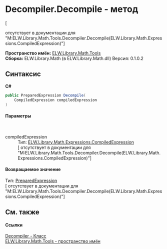 # Decompiler.Decompile - метод
 

\[<summary> отсутствует в документации для "M:ELW.Library.Math.Tools.Decompiler.Decompile(ELW.Library.Math.Expressions.CompiledExpression)"\]

**Пространство имён:**&nbsp;<a href="N_ELW_Library_Math_Tools">ELW.Library.Math.Tools</a><br />**Сборка:**&nbsp;ELW.Library.Math (в ELW.Library.Math.dll) Версия: 0.1.0.2

## Синтаксис

**C#**<br />
``` C#
public PreparedExpression Decompile(
	CompiledExpression compiledExpression
)
```


#### Параметры
&nbsp;<dl><dt>compiledExpression</dt><dd>Тип:&nbsp;<a href="T_ELW_Library_Math_Expressions_CompiledExpression">ELW.Library.Math.Expressions.CompiledExpression</a><br />\[<param name="compiledExpression"/> отсутствует в документации для "M:ELW.Library.Math.Tools.Decompiler.Decompile(ELW.Library.Math.Expressions.CompiledExpression)"\]</dd></dl>

#### Возвращаемое значение
Тип:&nbsp;<a href="T_ELW_Library_Math_Expressions_PreparedExpression">PreparedExpression</a><br />\[<returns> отсутствует в документации для "M:ELW.Library.Math.Tools.Decompiler.Decompile(ELW.Library.Math.Expressions.CompiledExpression)"\]

## См. также


#### Ссылки
<a href="T_ELW_Library_Math_Tools_Decompiler">Decompiler - Класс</a><br /><a href="N_ELW_Library_Math_Tools">ELW.Library.Math.Tools - пространство имён</a><br />